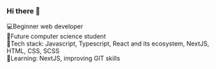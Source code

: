 ### Hi there 👋

💻Beginner web developer <br>
📖Future computer science student <br>
🎨Tech stack: Javascript, Typescript, React and its ecosystem, NextJS, HTML, CSS, SCSS <br>
📖Learning: NextJS, improving GIT skills <br>

